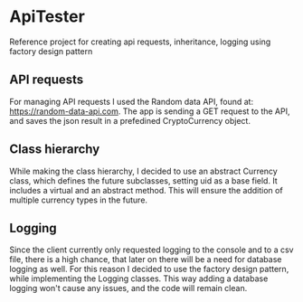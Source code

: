 # ApiTester
Reference project for creating api requests, inheritance, logging using factory design pattern

## API requests
For managing API requests I used the Random data API, found at: https://random-data-api.com. 
The app is sending a GET request to the API, and saves the json result in a prefedined CryptoCurrency object.

## Class hierarchy
While making the class hierarchy, I decided to use an abstract Currency class, which defines the future subclasses, setting uid as a base field.
It includes a virtual and an abstract method.
This will ensure the addition of multiple currency types in the future.

## Logging
Since the client currently only requested logging to the console and to a csv file, there is a high chance, that 
later on there will be a need for database logging as well.
For this reason I decided to use the factory design pattern, while implementing the Logging classes. This way adding a database logging won't cause any
issues, and the code will remain clean.

